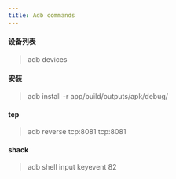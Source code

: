 ```yaml
---
title: Adb commands
---
```


#### 设备列表

> adb devices

#### 安装

> adb install -r app/build/outputs/apk/debug/

#### tcp

> adb reverse tcp:8081 tcp:8081

#### shack

> adb shell input keyevent 82
